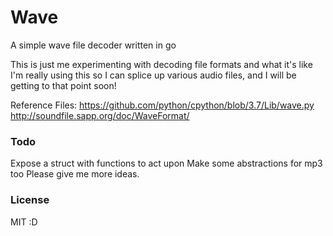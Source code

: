 # Wave

A simple wave file decoder written in go

This is just me experimenting with decoding file formats and what it's like
I'm really using this so I can splice up various audio files, and I will be 
getting to that point soon!

Reference Files:
https://github.com/python/cpython/blob/3.7/Lib/wave.py
http://soundfile.sapp.org/doc/WaveFormat/

### Todo

Expose a struct with functions to act upon
Make some abstractions for mp3 too
Please give me more ideas.

### License

MIT
:D 
